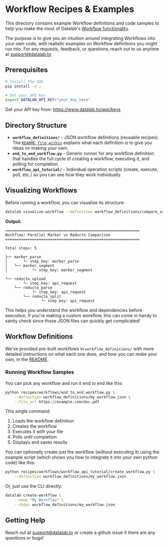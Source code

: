 # Workflow Recipes & Examples

This directory contains example Workflow definitions and code samples to help you make the most of Datalab's [Workflow functionality](https://documentation.datalab.to/docs/recipes/workflows/workflow-concepts).

The purpose is to give you an intuition around integrating Workflows into your own code, with realistic examples on Workflow definitions you might run into. For any requests, feedback, or questions, reach out to us anytime at support@datalab.to

## Prerequisites

```bash
# Install the SDK
pip install -e .

# Set your API key
export DATALAB_API_KEY="your_key_here"
```

Get your API key from: https://www.datalab.to/app/keys

## Directory Structure

- **`workflow_definitions/`** - JSON workflow definitions (reusable recipes). The [`README file within`](./workflow_Definitions/README.md) explains what each definition is to give you ideas on making your own.
- **`end_to_end_workflow.py`** - Generic runner for any workflow definition that handles the full cycle of creating a workflow, executing it, and polling for completion.
- **`workflow_api_tutorial/`** - Individual operation scripts (create, execute, poll, etc.) so you can see how they work individually.

## Visualizing Workflows

Before running a workflow, you can visualize its structure:

```bash
datalab visualize-workflow --definition workflow_definitions/compare_segmentation.json
```

**Output:**
```
============================================================
Workflow: Parallel Marker vs Reducto Comparison
============================================================

Total steps: 5

├── marker_parse
│       └─ step_key: marker_parse
│   └── marker_segment
│           └─ step_key: marker_segment

└── reducto_upload
        └─ step_key: api_request
    └── reducto_parse
            └─ step_key: api_request
        └── reducto_split
                └─ step_key: api_request
```

This helps you understand the workflow and dependencies before execution. If you're making a custom workflow, this can come in handy to sanity check since those JSON files can quickly get complicated!

## Workflow Definitions

We've provided pre-built workflows in `workflow_definitions/` with more detailed instructions on what each one does, and how you can make your own, in the [README](./workflow_definitions/README.md).

### Running Workflow Samples

You can pick any workflow and run it end to end like this:

```bash
python recipes/workflows/end_to_end_workflow.py \
    --definition workflow_definitions/my_workflow.json \
    --file_url https://example.com/doc.pdf
```
This single command:
1. Loads the workflow definition
2. Creates the workflow
3. Executes it with your file
4. Polls until completion
5. Displays and saves results

You can optionally create just the workflow (without executing it) using the example script (which shows you how to integrate it into your own python code) like this:

```bash
python recipes/workflows/workflow_api_tutorial/create_workflow.py \
    --definition workflow_definitions/my_workflow.json
```

Or, just use the CLI directly:

```bash
datalab create-workflow \
    --name "My Workflow" \
    --steps workflow_definitions/my_workflow.json
```

## Getting Help

Reach out at support@datalab.to or create a github issue if there are any questions or bugs!
